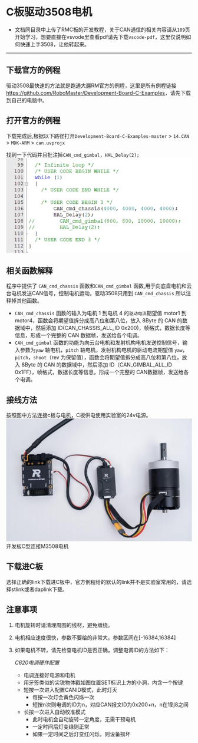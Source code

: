 # C板驱动3508电机

- 文档同目录中上传了RMC板的开发教程，关于CAN通信的相关内容请从`189`页开始学习，想要直接在vsvode里查看pdf请先下载`vscode-pdf`，这里仅说明如何快速上手3508，让他转起来。
---
## 下载官方的例程

驱动3508最快速的方法就是跑通大疆RM官方的例程，这里是所有例程链接<https://github.com/RoboMaster/Development-Board-C-Examples>，请先下载到自己的电脑中。

## 打开官方的例程

下载完成后,根据以下路径打开`Development-Board-C-Examples-master` > `14.CAN` > `MDK-ARM` > `can.uvprojx`

找到一下代码并且批注掉`CAN_cmd_gimbal`，`HAL_Delay(2);`![如图](picture/1.png)

## 相关函数解释
程序中提供了 `CAN_cmd_chassis` 函数和`CAN_cmd_gimbal` 函数,用于向底盘电机和云台电机发送CAN信号，控制电机运动，驱动3508只用到 `CAN_cmd_chassis` 所以注释掉其他函数。
- `CAN_cmd_chassis` 函数的输入为电机 1 到电机 4 的`驱动电流`期望值 motor1 到motor4，函数会将期望值拆分成高八位和第八位，放入 8Byte 的 CAN 的数据域中，然后添加 ID(CAN_CHASSIS_ALL_ID 0x200)，帧格式，数据长度等信息，形成一个完整的 CAN 数据帧，发送给各个电调。
- `CAN_cmd_gimbal` 函数的功能为向云台电机和发射机构电机发送控制信号，输入参数为`yaw` 轴电机，`pitch` 轴电机，发射机构电机的驱动电流期望值 `yaw`，`pitch`，`shoot`（rev 为保留值），函数会将期望值拆分成高八位和第八位，放入 8Byte 的 CAN 的数据域中，然后添加 ID（CAN_GIMBAL_ALL_ID 0x1FF），帧格式，数据长度等信息，形成一个完整的 CAN数据帧，发送给各个电调。

## 接线方法

按照图中方法连接c板与电机，C板供电使用实验室的24v电源。
![开发板C型连接M3508电机](picture/2.png)
开发板C型连接M3508电机
## 下载进C板

选择正确的link下载进C板中，官方例程给的默认的link并不是实验室常用的，请选择stlink或者daplink下载。

## 注意事项

1. 电机旋转时请清理周围的线材，避免缠绕。
2. 电机相应速度很快，参数不要给的非常大。参数区间在[-16384,16384]
3. 如果电机不转，请先检查电机ID是否正确，调整电调ID的方法如下：

    *C620电调硬件配置*
    -  电调连接好电源和电机
    -  用牙签类似的尖锐物体戳如图位置SET标识上方的小洞，内含一个按键
    - 短按一次进入配置CANID模式，此时灯灭
        - 每按一次灯会黄色闪烁一次
        - 短按n次则电调的ID为n，对应CAN报文ID为0x200+n，n在1到8之间
    - 长按一次进入自动校准模式
        - 此时电机会自动旋转一定角度，无需干预电机
        - 一定时间后灯变绿则正常
        - 如果一定时间之后灯变红闪烁，则设备损坏
